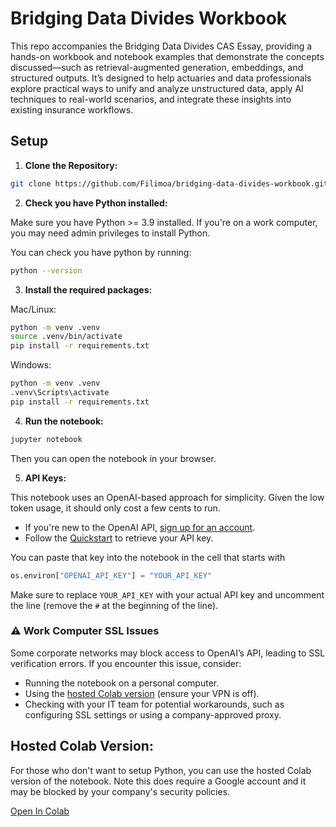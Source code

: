 # Bridging Data Divides Workbook

This repo accompanies the Bridging Data Divides CAS Essay, providing a hands-on workbook and notebook examples that demonstrate the concepts discussed—such as retrieval-augmented generation, embeddings, and structured outputs. It’s designed to help actuaries and data professionals explore practical ways to unify and analyze unstructured data, apply AI techniques to real-world scenarios, and integrate these insights into existing insurance workflows.

## Setup
  
1. **Clone the Repository:**

```bash
git clone https://github.com/Filimoa/bridging-data-divides-workbook.git
```
      
2. **Check you have Python installed:**

Make sure you have Python >= 3.9 installed. If you're on a work computer, you may need admin privileges to install Python.

You can check you have python by running:
```bash
python --version
```

3. **Install the required packages:**

Mac/Linux:
```bash
python -m venv .venv
source .venv/bin/activate
pip install -r requirements.txt
```

Windows:
```bash
python -m venv .venv
.venv\Scripts\activate
pip install -r requirements.txt
```

4. **Run the notebook:**

```bash
jupyter notebook
```

Then you can open the notebook in your browser.

5. **API Keys:**

This notebook uses an OpenAI-based approach for simplicity. Given the low token usage, it should only cost a few cents to run.

- If you're new to the OpenAI API, [sign up for an account](https://platform.openai.com/signup).
- Follow the [Quickstart](https://platform.openai.com/docs/quickstart) to retrieve your API key.

You can paste that key into the notebook in the cell that starts with 

```python
os.environ["OPENAI_API_KEY"] = "YOUR_API_KEY"
```

Make sure to replace `YOUR_API_KEY` with your actual API key and uncomment the line (remove the `#` at the beginning of the line).

### ⚠️ **Work Computer SSL Issues**  
Some corporate networks may block access to OpenAI’s API, leading to SSL verification errors. If you encounter this issue, consider:  
- Running the notebook on a personal computer.  
- Using the [hosted Colab version](https://colab.research.google.com/drive/15uvMEzytBbf65HBhjh82-mHDTK6GnYt5) (ensure your VPN is off).  
- Checking with your IT team for potential workarounds, such as configuring SSL settings or using a company-approved proxy.

## Hosted Colab Version:

For those who don't want to setup Python, you can use the hosted Colab version of the notebook. Note this does require a Google account and it may be blocked by your company's security policies.

[Open In Colab](https://colab.research.google.com/drive/15uvMEzytBbf65HBhjh82-mHDTK6GnYt5)

